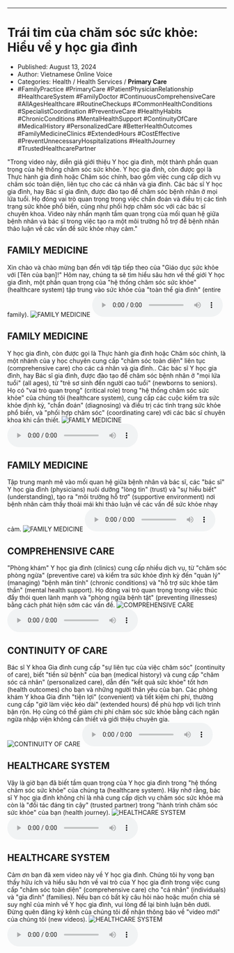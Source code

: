 
---

# Trái tim của chăm sóc sức khỏe: Hiểu về y học gia đình

- Published: August 13, 2024
- Author: Vietnamese Online Voice
- Categories: Health / Health Services / **Primary Care**
- #FamilyPractice #PrimaryCare #PatientPhysicianRelationship #HealthcareSystem #FamilyDoctor #ContinuousComprehensiveCare #AllAgesHealthcare #RoutineCheckups #CommonHealthConditions #SpecialistCoordination #PreventiveCare #HealthyHabits #ChronicConditions #MentalHealthSupport #ContinuityOfCare #MedicalHistory #PersonalizedCare #BetterHealthOutcomes #FamilyMedicineClinics #ExtendedHours #CostEffective #PreventUnnecessaryHospitalizations #HealthJourney #TrustedHealthcarePartner

"Trong video này, diễn giả giới thiệu Y học gia đình, một thành phần quan trọng của hệ thống chăm sóc sức khỏe. Y học gia đình, còn được gọi là Thực hành gia đình hoặc Chăm sóc chính, bao gồm việc cung cấp dịch vụ chăm sóc toàn diện, liên tục cho các cá nhân và gia đình. Các bác sĩ Y học gia đình, hay Bác sĩ gia đình, được đào tạo để chăm sóc bệnh nhân ở mọi lứa tuổi. Họ đóng vai trò quan trọng trong việc chẩn đoán và điều trị các tình trạng sức khỏe phổ biến, cũng như phối hợp chăm sóc với các bác sĩ chuyên khoa. Video này nhấn mạnh tầm quan trọng của mối quan hệ giữa bệnh nhân và bác sĩ trong việc tạo ra một môi trường hỗ trợ để bệnh nhân thảo luận về các vấn đề sức khỏe nhạy cảm."


## FAMILY MEDICINE

Xin chào và chào mừng bạn đến với tập tiếp theo của "Giáo dục sức khỏe với [Tên của bạn]!" Hôm nay, chúng ta sẽ tìm hiểu sâu hơn về thế giới Y học gia đình, một phần quan trọng của "hệ thống chăm sóc sức khỏe" (healthcare system) tập trung vào sức khỏe của "toàn thể gia đình" (entire family).
![FAMILY MEDICINE](https://http-archiver-apis-production-80.schnworks.com/storage/images/transitions/2024-08-13/transition--2618517336-Montserrat-Thin-880E4F.jpg)
<audio controls>
    <source src="https://http-archiver-apis-production-80.schnworks.com/storage/storage/audio/file-12704323220.mp3" type="audio/mpeg">
</audio>



## FAMILY MEDICINE

Y học gia đình, còn được gọi là Thực hành gia đình hoặc Chăm sóc chính, là một nhánh của y học chuyên cung cấp "chăm sóc toàn diện" liên tục (comprehensive care) cho các cá nhân và gia đình.. Các bác sĩ Y học gia đình, hay Bác sĩ gia đình, được đào tạo để chăm sóc bệnh nhân ở "mọi lứa tuổi" (all ages), từ "trẻ sơ sinh đến người cao tuổi" (newborns to seniors). Họ có "vai trò quan trọng" (critical role) trong "hệ thống chăm sóc sức khỏe" của chúng tôi (healthcare system), cung cấp các cuộc kiểm tra sức khỏe định kỳ, "chẩn đoán" (diagnosing) và điều trị các tình trạng sức khỏe phổ biến, và "phối hợp chăm sóc" (coordinating care) với các bác sĩ chuyên khoa khi cần thiết.
![FAMILY MEDICINE](https://http-archiver-apis-production-80.schnworks.com/storage/images/transitions/2024-08-13/transition-14119929121-Montserrat-Medium-7B1FA2.jpg)
<audio controls>
    <source src="https://http-archiver-apis-production-80.schnworks.com/storage/storage/audio/file-416085498.mp3" type="audio/mpeg">
</audio>



## FAMILY MEDICINE

Tập trung mạnh mẽ vào mối quan hệ giữa bệnh nhân và bác sĩ, các "bác sĩ" Y học gia đình (physicians) nuôi dưỡng "lòng tin" (trust) và "sự hiểu biết" (understanding), tạo ra "môi trường hỗ trợ" (supportive environment) nơi bệnh nhân cảm thấy thoải mái khi thảo luận về các vấn đề sức khỏe nhạy cảm.
![FAMILY MEDICINE](https://http-archiver-apis-production-80.schnworks.com/storage/images/transitions/2024-08-13/transition-1109538869-Montserrat-ExtraBold-880E4F.jpg)
<audio controls>
    <source src="https://http-archiver-apis-production-80.schnworks.com/storage/storage/audio/file-7994733249.mp3" type="audio/mpeg">
</audio>



## COMPREHENSIVE CARE

"Phòng khám" Y học gia đình (clinics) cung cấp nhiều dịch vụ, từ "chăm sóc phòng ngừa" (preventive care) và kiểm tra sức khỏe định kỳ đến "quản lý" (managing) "bệnh mãn tính" (chronic conditions) và "hỗ trợ sức khỏe tâm thần" (mental health support). Họ đóng vai trò quan trọng trong việc thúc đẩy thói quen lành mạnh và "phòng ngừa bệnh tật" (preventing illnesses) bằng cách phát hiện sớm các vấn đề.
![COMPREHENSIVE CARE](https://http-archiver-apis-production-80.schnworks.com/storage/images/transitions/2024-08-13/transition-3679339184-Montserrat-Bold-303F9F.jpg)
<audio controls>
    <source src="https://http-archiver-apis-production-80.schnworks.com/storage/storage/audio/file-7741195543.mp3" type="audio/mpeg">
</audio>



## CONTINUITY OF CARE

Bác sĩ Y khoa Gia đình cung cấp "sự liên tục của việc chăm sóc" (continuity of care), biết "tiền sử bệnh" của bạn (medical history) và cung cấp "chăm sóc cá nhân" (personalized care), dẫn đến "kết quả sức khỏe" tốt hơn (health outcomes) cho bạn và những người thân yêu của bạn. Các phòng khám Y khoa Gia đình "tiện lợi" (convenient) và tiết kiệm chi phí, thường cung cấp "giờ làm việc kéo dài" (extended hours) để phù hợp với lịch trình bận rộn. Họ cũng có thể giảm chi phí chăm sóc sức khỏe bằng cách ngăn ngừa nhập viện không cần thiết và giới thiệu chuyên gia.
![CONTINUITY OF CARE](https://http-archiver-apis-production-80.schnworks.com/storage/images/transitions/2024-08-13/transition-45217420725-Montserrat-Medium-004895.jpg)
<audio controls>
    <source src="https://http-archiver-apis-production-80.schnworks.com/storage/storage/audio/file-8163653547.mp3" type="audio/mpeg">
</audio>



## HEALTHCARE SYSTEM

Vậy là giờ bạn đã biết tầm quan trọng của Y học gia đình trong "hệ thống chăm sóc sức khỏe" của chúng ta (healthcare system). Hãy nhớ rằng, bác sĩ Y học gia đình không chỉ là nhà cung cấp dịch vụ chăm sóc sức khỏe mà còn là "đối tác đáng tin cậy" (trusted partner) trong "hành trình chăm sóc sức khỏe" của bạn (health journey).
![HEALTHCARE SYSTEM](https://http-archiver-apis-production-80.schnworks.com/storage/images/transitions/2024-08-13/transition-15230379757-Montserrat-Regular-7B1FA2.jpg)
<audio controls>
    <source src="https://http-archiver-apis-production-80.schnworks.com/storage/storage/audio/file-27006047121.mp3" type="audio/mpeg">
</audio>



## HEALTHCARE SYSTEM

Cảm ơn bạn đã xem video này về Y học gia đình. Chúng tôi hy vọng bạn thấy hữu ích và hiểu sâu hơn về vai trò của Y học gia đình trong việc cung cấp "chăm sóc toàn diện" (comprehensive care) cho "cá nhân" (individuals) và "gia đình" (families). Nếu bạn có bất kỳ câu hỏi nào hoặc muốn chia sẻ suy nghĩ của mình về Y học gia đình, vui lòng để lại bình luận bên dưới. Đừng quên đăng ký kênh của chúng tôi để nhận thông báo về "video mới" của chúng tôi (new videos).
![HEALTHCARE SYSTEM](https://http-archiver-apis-production-80.schnworks.com/storage/images/transitions/2024-08-13/transition--8005699039-Montserrat-Regular-1A237E.jpg)
<audio controls>
    <source src="https://http-archiver-apis-production-80.schnworks.com/storage/storage/audio/file-11130866492.mp3" type="audio/mpeg">
</audio>

